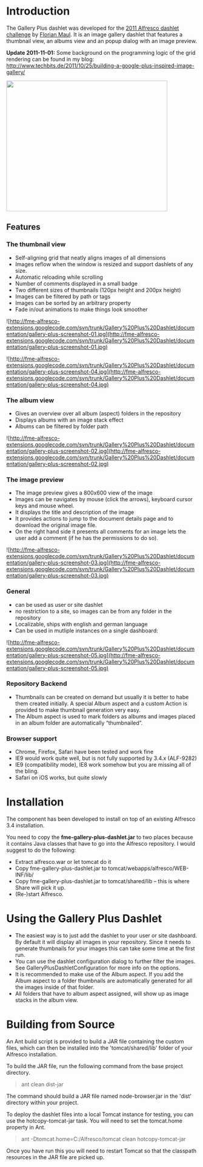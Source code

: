 

# Introduction #

The Gallery Plus dashlet was developed for the [2011 Alfresco dashlet challenge](http://www.alfresco.com/community/resources/tools/dashlet-challenge/) by [Florian Maul](http://twitter.com/fmaul). It is an image gallery dashlet that features a thumbnail view, an albums view and an popup dialog with an image preview.

**Update 2011-11-01:** Some background on the programming logic of the grid rendering can be found in my blog: http://www.techbits.de/2011/10/25/building-a-google-plus-inspired-image-gallery/

<a href='http://www.youtube.com/watch?feature=player_embedded&v=gtzGvTRXt24' target='_blank'><img src='http://img.youtube.com/vi/gtzGvTRXt24/0.jpg' width='425' height=344 /></a>

## Features ##

### The thumbnail view ###
  * Self-aligning grid that neatly aligns images of all dimensions
  * Images reflow when the window is resized and support dashlets of any size.
  * Automatic reloading while scrolling
  * Number of comments displayed in a small badge
  * Two different sizes of thumbnails (120px height and 200px height)
  * Images can be filtered by path or tags
  * Images can be sorted by an arbitrary property
  * Fade in/out animations to make things look smoother

![http://fme-alfresco-extensions.googlecode.com/svn/trunk/Gallery%20Plus%20Dashlet/documentation/gallery-plus-screenshot-01.jpg](http://fme-alfresco-extensions.googlecode.com/svn/trunk/Gallery%20Plus%20Dashlet/documentation/gallery-plus-screenshot-01.jpg)

![http://fme-alfresco-extensions.googlecode.com/svn/trunk/Gallery%20Plus%20Dashlet/documentation/gallery-plus-screenshot-04.jpg](http://fme-alfresco-extensions.googlecode.com/svn/trunk/Gallery%20Plus%20Dashlet/documentation/gallery-plus-screenshot-04.jpg)

### The album view ###
  * Gives an overview over all album (aspect) folders in the repository
  * Displays albums with an image stack effect
  * Albums can be filtered by folder path

![http://fme-alfresco-extensions.googlecode.com/svn/trunk/Gallery%20Plus%20Dashlet/documentation/gallery-plus-screenshot-02.jpg](http://fme-alfresco-extensions.googlecode.com/svn/trunk/Gallery%20Plus%20Dashlet/documentation/gallery-plus-screenshot-02.jpg)

### The image preview ###
  * The image preview gives a 800x600 view of the image
  * Images can be navigates by mouse (click the arrows), keyboard cursor keys and mouse wheel.
  * It displays the title and description of the image
  * It provides actions to jump to the document details page and to download the original image file.
  * On the right hand side it presents all comments for an image lets the user add a comment (if he has the permissions to do so).

![http://fme-alfresco-extensions.googlecode.com/svn/trunk/Gallery%20Plus%20Dashlet/documentation/gallery-plus-screenshot-03.jpg](http://fme-alfresco-extensions.googlecode.com/svn/trunk/Gallery%20Plus%20Dashlet/documentation/gallery-plus-screenshot-03.jpg)

### General ###
  * can be used as user or site dashlet
  * no restriction to a site, so images can be from any folder in the repository
  * Localizable, ships with english and german language
  * Can be used in mutliple instances on a single dashboard:

![http://fme-alfresco-extensions.googlecode.com/svn/trunk/Gallery%20Plus%20Dashlet/documentation/gallery-plus-screenshot-05.jpg](http://fme-alfresco-extensions.googlecode.com/svn/trunk/Gallery%20Plus%20Dashlet/documentation/gallery-plus-screenshot-05.jpg)


### Repository Backend ###
  * Thumbnails can be created on demand but usually it is better to habe them created initially. A special Album aspect and a custom Action is provided to make thumbnail generation very easy.
  * The Album aspect is used to mark folders as albums and images placed in an album folder are automatically “thumbnailed”.

### Browser support ###
  * Chrome, Firefox, Safari have been tested and work fine
  * IE9 would work quite well, but is not fully supported by 3.4.x (ALF-9282)
  * IE9 (compatibility mode), IE8 work somehow but you are missing all of the bling.
  * Safari on iOS works, but quite slowly


# Installation #

The component has been developed to install on top of an existing Alfresco 3.4 installation.

You need to copy the **fme-gallery-plus-dashlet.jar** to two places because it contains Java classes that have to go into the Alfresco repository. I would suggest to do the following:
  * Extract alfresco.war or let tomcat do it
  * Copy fme-gallery-plus-dashlet.jar to tomcat/webapps/alfresco/WEB-INF/lib/
  * Copy fme-gallery-plus-dashlet.jar to tomcat/shared/lib – this is where Share will pick it up.
  * (Re-)start Alfresco.

# Using the Gallery Plus Dashlet #

  * The easiest way is to just add the dashlet to your user or site dashboard. By default it will display all images in your repository. Since it needs to generate thumbnails for your images this can take some time at the first run.
  * You can use the dashlet configuration dialog to further filter the images. See GalleryPlusDashletConfiguration for more info on the options.
  * It is recommended to make use of the Album aspect. If you add the Album aspect to a folder thumbnails are automatically generated for all the images inside of that folder.
  * All folders that have to album aspect assigned, will show up as image stacks in the album view.

# Building from Source #

An Ant build script is provided to build a JAR file containing the
custom files, which can then be installed into the 'tomcat/shared/lib' folder
of your Alfresco installation.

To build the JAR file, run the following command from the base project
directory.

> ant clean dist-jar

The command should build a JAR file named node-browser.jar
in the 'dist' directory within your project.

To deploy the dashlet files into a local Tomcat instance for testing, you can
use the hotcopy-tomcat-jar task. You will need to set the tomcat.home
property in Ant.

> ant -Dtomcat.home=C:/Alfresco/tomcat clean hotcopy-tomcat-jar

Once you have run this you will need to restart Tomcat so that the classpath
resources in the JAR file are picked up.